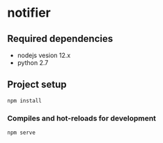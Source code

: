 # notifier

## Required dependencies

* nodejs vesion 12.x
* python 2.7

## Project setup
```
npm install
```

### Compiles and hot-reloads for development
```
npm serve
```
